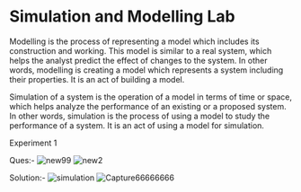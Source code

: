 # Simulation and Modelling Lab
Modelling is the process of representing a model which includes its construction and working. This model is similar to a real system, which helps the analyst predict the effect of changes to the system. In other words, modelling is creating a model which represents a system including their properties. It is an act of building a model.

Simulation of a system is the operation of a model in terms of time or space, which helps analyze the performance of an existing or a proposed system. In other words, simulation is the process of using a model to study the performance of a system. It is an act of using a model for simulation.

Experiment 1

Ques:-
![new99](https://user-images.githubusercontent.com/77485368/127199680-d778cb52-5284-444c-99d6-721a01429145.PNG)
![new2](https://user-images.githubusercontent.com/77485368/127199729-c1f17fa8-1716-4631-b6ed-52494022c42a.PNG)


Solution:-
![simulation](https://user-images.githubusercontent.com/77485368/127123789-79a6c565-d6f5-4c21-80ee-732543d22827.PNG)
![Capture66666666](https://user-images.githubusercontent.com/77485368/127123755-cb6c42f8-4766-46f7-b049-6766fafa670c.PNG)

